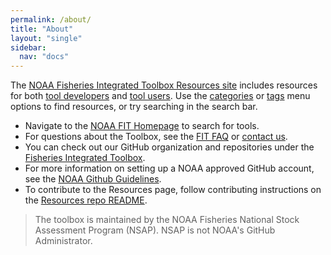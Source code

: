 ```yaml
---
permalink: /about/
title: "About"
layout: "single"
sidebar:
  nav: "docs"
---
```


The [NOAA Fisheries Integrated Toolbox Resources site](..) includes resources for both [tool developers](../categories/#developer-resources) and [tool users](../categories/#software-user-resources). Use the [categories](../categories) or [tags](../tags) menu options to find resources, or try searching in the search bar.

- Navigate to the [NOAA FIT Homepage](https://noaa-fisheries-integrated-toolbox.github.io/) to search for tools.
- For questions about the Toolbox, see the [FIT FAQ](https://noaa-fisheries-integrated-toolbox.github.io/resources/noaa%20fit/FAQ/) or [contact us](https://noaa-fisheries-integrated-toolbox.github.io/resources/noaa%20fit/contact/).
- You can check out our GitHub organization and repositories under the [Fisheries Integrated Toolbox](https://github.com/noaa-fisheries-integrated-toolbox).
- For more information on setting up a NOAA approved GitHub account, see the [NOAA Github Guidelines](https://noaa-fisheries-integrated-toolbox.github.io/resources/noaa%20resources/github-account/). 
- To contribute to the Resources page, follow contributing instructions on the [Resources repo README](https://github.com/noaa-fisheries-integrated-toolbox/resources/blob/main/README.MD).


> The toolbox is maintained by the NOAA Fisheries National Stock Assessment Program (NSAP). NSAP is not NOAA's GitHub Administrator.

